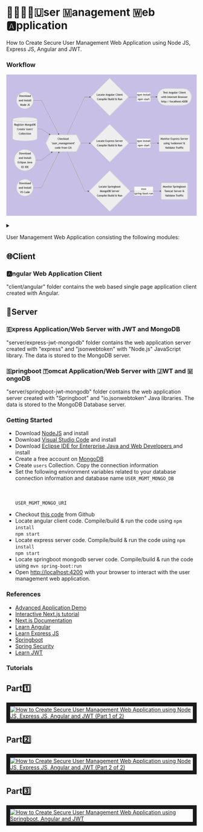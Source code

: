 
  

# 👨‍👩‍👧‍👦🇺ser 🇲anagement 🇼eb 🅰️pplication

How to Create Secure User Management Web Application using Node JS, Express JS, Angular and JWT.

  

### Workflow

  

  

![Alt text](wf.png)

  

  

<details>

  

<summary></summary>

  

  

```mermaid

  

graph LR

  

A((Download<br/>and Install<br/>Node JS)) --> D

  

B[(Register MongoDB<br/>Create 'users'<br/>Collection)] --> D

I((Download<br/>and Install<br/>Eclipse Java<br/>EE IDE )) --> D

C((Download<br/>and Install<br/>VS Code)) -->
 

D{{Checkout<br/>'user_management'<br/>code from Git}} -->

  

E{Locate Angular Client<br/>Compile/Build & Run} -- npm install<br/>npm start --> F([Test Angular Client<br/>with Internet Browser<br/>http://localhost:4200])

  

D --> G{Locate Express Server<br/>Compile/Build & Run} -- npm install<br/>npm start --> H(Monitor Express Server<br/>using 'nodemon' &<br/>Validate Traffic)

D --> J{Locate Springboot<br/>MongoDB Server<br/>Compile/Build & Run} -- mvn <br/>spring-boot:run --> K(Monitor Springboot<br/>Tomcat Server &<br/>Validate Traffic)

  

```

  

</details>

  

  

User Management Web Application consisting the following modules:

  

## 🌐Client

### 🅰️ngular Web Application Client

"client/angular" folder contains the web based single page application client created with Angular.

  

## 📡Server

### 🇪xpress Application/Web Server with JWT and MongoDB

"server/express-jwt-mongodb" folder contains the web application server created with "express" and "jsonwebtoken" with "Node.js" JavaScript library. The data is stored to the MongoDB server.

### 🇸pringboot 🇹omcat Application/Web Server with 🇯WT and 🇲ongoDB

"server/springboot-jwt-mongodb" folder contains the web application server created with "Springboot" and "io.jsonwebtoken" Java libraries. The data is stored to the MongoDB Database server.


### Getting Started

<ul>

<li>Download <a  href="https://nodejs.org/en/download">NodeJS</a> and install</li>

<li>Download <a  href="https://code.visualstudio.com/download">Visual Studio Code</a> and install</li>

<li>Download <a  href="https://www.eclipse.org/downloads/packages/">Eclipse IDE for Enterprise Java and Web Developers </a> and install</li>

<li>Create a free account on <a  href="https://account.mongodb.com"  target="_new">MongoDB</a></li>

<li>Create <code>users</code> Collection. Copy the connection information</li>

<li>Set the following environment variables related to your database connection information and database name <code>USER_MGMT_MONGO_DB<br/>

USER_MGMT_MONGO_URI</code></li>

<li>Checkout <a  href="https://github.com/lalumastan/user_management.git">this code</a> from Github</li>

<li>Locate angular client code. Compile/build & run the code using <code>npm install<br/>npm start</code></li>

<li>Locate express server code. Compile/build & run the code using <code>npm install<br/>npm start</code></li>

<li>Locate springboot mongodb server code. Compile/build & run the code using <code>mvn spring-boot:run</code></li>

<li>Open <a  href="http://localhost:4200"  target="_new">http://localhost:4200</a> with your browser to interact with the user management web application.</li>

</ul>

  

### References

<ul>

<li><a  href="https://icsdiscover.great-site.net/?site=aw"  target="_new">Advanced Application Demo</a></li>

<li><a  href="https://nextjs.org/learn"  target="_new">Interactive Next.js tutorial</a></li>

<li><a  href="https://nextjs.org/docs"  target="_new">Next.js Documentation</a></li>

<li><a  href="https://www.w3schools.com/angular/"  target="_new">Learn Angular</a></li>

<li><a  href="https://www.geeksforgeeks.org/express-js/"  target="_new">Learn Express JS</a></li>

<li><a  href="https://spring.io/projects/spring-boot"  target="_new">Springboot</a></li>

<li><a  href="https://spring.io/projects/spring-security"  target="_new">Spring Security</a></li>

<li><a  href="https://www.geeksforgeeks.org/jwt-authentication-with-node-js/"  target="_new">Learn JWT</a></li>

</ul>

  

  

### Tutorials

## Part1️⃣

<a  href="http://www.youtube.com/watch?feature=player_embedded&v=otwKiGrtgg4"  target="_blank"><img  src="http://img.youtube.com/vi/otwKiGrtgg4/0.jpg"  alt="How to Create Secure User Management Web Application using Node JS, Express JS, Angular and JWT (Part 1 of 2)"  width="240"  height="180"  border="10"  /></a>

  

## Part2️⃣

<a  href="http://www.youtube.com/watch?feature=player_embedded&v=ydGckmdI-p0"  target="_blank"><img  src="http://img.youtube.com/vi/ydGckmdI-p0/0.jpg"  alt="How to Create Secure User Management Web Application using Node JS, Express JS, Angular and JWT (Part 2 of 2)"  width="240"  height="180"  border="10"  /></a>


  
## Part3️⃣

<a  href="http://www.youtube.com/watch?feature=player_embedded&v=_YGyp7NWFSA"  target="_blank"><img  src="http://img.youtube.com/vi/_YGyp7NWFSA/0.jpg"  alt="How to Create Secure User Management Web Application using Springboot, Angular and JWT"  width="240"  height="180"  border="10"  /></a>
